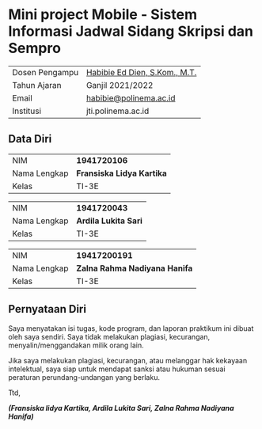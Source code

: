 # Mini project Mobile - Sistem Informasi Jadwal Sidang Skripsi dan Sempro

|  |  |
|--|--|
| Dosen Pengampu | [Habibie Ed Dien, S.Kom., M.T.](https://github.com/hbb-polinema) |
| Tahun Ajaran | Ganjil 2021/2022 |
| Email | habibie@polinema.ac.id |
| Institusi | jti.polinema.ac.id |


## Data Diri

|  |  |
|--|--|
| NIM | **1941720106** |
| Nama Lengkap | **Fransiska Lidya Kartika** |
| Kelas | TI-3E |

|  |  |
|--|--|
| NIM | **1941720043** |
| Nama Lengkap | **Ardila Lukita Sari** |
| Kelas | TI-3E |

|  |  |
|--|--|
| NIM | **19417200191** |
| Nama Lengkap | **Zalna Rahma Nadiyana Hanifa** |
| Kelas | TI-3E |

## Pernyataan Diri

Saya menyatakan isi tugas, kode program, dan laporan praktikum ini dibuat oleh saya sendiri. Saya tidak melakukan plagiasi, kecurangan, menyalin/menggandakan milik orang lain.

Jika saya melakukan plagiasi, kecurangan, atau melanggar hak kekayaan intelektual, saya siap untuk mendapat sanksi atau hukuman sesuai peraturan perundang-undangan yang berlaku.

Ttd,

***(Fransiska lidya Kartika, Ardila Lukita Sari, Zalna Rahma Nadiyana Hanifa)***

